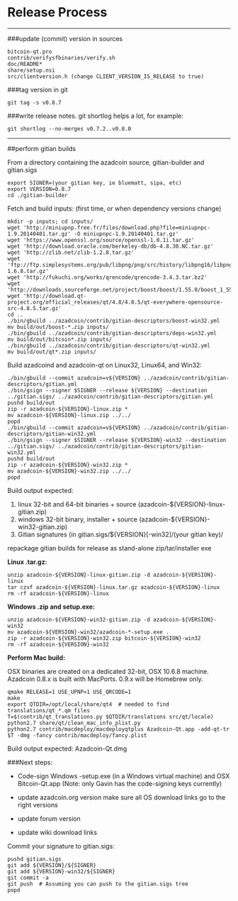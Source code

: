 Release Process
====================

* * *

###update (commit) version in sources


	bitcoin-qt.pro
	contrib/verifysfbinaries/verify.sh
	doc/README*
	share/setup.nsi
	src/clientversion.h (change CLIENT_VERSION_IS_RELEASE to true)

###tag version in git

	git tag -s v0.8.7

###write release notes. git shortlog helps a lot, for example:

	git shortlog --no-merges v0.7.2..v0.8.0

* * *

##perform gitian builds

 From a directory containing the azadcoin source, gitian-builder and gitian.sigs
  
	export SIGNER=(your gitian key, ie bluematt, sipa, etc)
	export VERSION=0.8.7
	cd ./gitian-builder

 Fetch and build inputs: (first time, or when dependency versions change)

	mkdir -p inputs; cd inputs/
	wget 'http://miniupnp.free.fr/files/download.php?file=miniupnpc-1.9.20140401.tar.gz' -O miniupnpc-1.9.20140401.tar.gz'
	wget 'https://www.openssl.org/source/openssl-1.0.1i.tar.gz'
	wget 'http://download.oracle.com/berkeley-db/db-4.8.30.NC.tar.gz'
	wget 'http://zlib.net/zlib-1.2.8.tar.gz'
	wget 'ftp://ftp.simplesystems.org/pub/libpng/png/src/history/libpng16/libpng-1.6.8.tar.gz'
	wget 'http://fukuchi.org/works/qrencode/qrencode-3.4.3.tar.bz2'
	wget 'http://downloads.sourceforge.net/project/boost/boost/1.55.0/boost_1_55_0.tar.bz2'
	wget 'http://download.qt-project.org/official_releases/qt/4.8/4.8.5/qt-everywhere-opensource-src-4.8.5.tar.gz'
	cd ..
	./bin/gbuild ../azadcoin/contrib/gitian-descriptors/boost-win32.yml
	mv build/out/boost-*.zip inputs/
	./bin/gbuild ../azadcoin/contrib/gitian-descriptors/deps-win32.yml
	mv build/out/bitcoin*.zip inputs/
	./bin/gbuild ../azadcoin/contrib/gitian-descriptors/qt-win32.yml
	mv build/out/qt*.zip inputs/

 Build azadcoind and azadcoin-qt on Linux32, Linux64, and Win32:
  
	./bin/gbuild --commit azadcoin=v${VERSION} ../azadcoin/contrib/gitian-descriptors/gitian.yml
	./bin/gsign --signer $SIGNER --release ${VERSION} --destination ../gitian.sigs/ ../azadcoin/contrib/gitian-descriptors/gitian.yml
	pushd build/out
	zip -r azadcoin-${VERSION}-linux.zip *
	mv azadcoin-${VERSION}-linux.zip ../../
	popd
	./bin/gbuild --commit azadcoin=v${VERSION} ../azadcoin/contrib/gitian-descriptors/gitian-win32.yml
	./bin/gsign --signer $SIGNER --release ${VERSION}-win32 --destination ../gitian.sigs/ ../azadcoin/contrib/gitian-descriptors/gitian-win32.yml
	pushd build/out
	zip -r azadcoin-${VERSION}-win32.zip *
	mv azadcoin-${VERSION}-win32.zip ../../
	popd

  Build output expected:

  1. linux 32-bit and 64-bit binaries + source (azadcoin-${VERSION}-linux-gitian.zip)
  2. windows 32-bit binary, installer + source (azadcoin-${VERSION}-win32-gitian.zip)
  3. Gitian signatures (in gitian.sigs/${VERSION}[-win32]/(your gitian key)/

repackage gitian builds for release as stand-alone zip/tar/installer exe

**Linux .tar.gz:**

	unzip azadcoin-${VERSION}-linux-gitian.zip -d azadcoin-${VERSION}-linux
	tar czvf azadcoin-${VERSION}-linux.tar.gz azadcoin-${VERSION}-linux
	rm -rf azadcoin-${VERSION}-linux

**Windows .zip and setup.exe:**

	unzip azadcoin-${VERSION}-win32-gitian.zip -d azadcoin-${VERSION}-win32
	mv azadcoin-${VERSION}-win32/azadcoin-*-setup.exe .
	zip -r azadcoin-${VERSION}-win32.zip bitcoin-${VERSION}-win32
	rm -rf azadcoin-${VERSION}-win32

**Perform Mac build:**

  OSX binaries are created on a dedicated 32-bit, OSX 10.6.8 machine.
  Azadcoin 0.8.x is built with MacPorts.  0.9.x will be Homebrew only.

	qmake RELEASE=1 USE_UPNP=1 USE_QRCODE=1
	make
	export QTDIR=/opt/local/share/qt4  # needed to find translations/qt_*.qm files
	T=$(contrib/qt_translations.py $QTDIR/translations src/qt/locale)
	python2.7 share/qt/clean_mac_info_plist.py
	python2.7 contrib/macdeploy/macdeployqtplus Azadcoin-Qt.app -add-qt-tr $T -dmg -fancy contrib/macdeploy/fancy.plist

 Build output expected: Azadcoin-Qt.dmg

###Next steps:

* Code-sign Windows -setup.exe (in a Windows virtual machine) and
  OSX Bitcoin-Qt.app (Note: only Gavin has the code-signing keys currently)

* update azadcoin.org version
  make sure all OS download links go to the right versions

* update forum version

* update wiki download links

Commit your signature to gitian.sigs:

	pushd gitian.sigs
	git add ${VERSION}/${SIGNER}
	git add ${VERSION}-win32/${SIGNER}
	git commit -a
	git push  # Assuming you can push to the gitian.sigs tree
	popd

